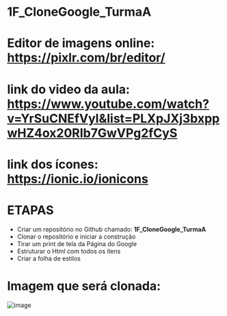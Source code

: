 # 1F_CloneGoogle_TurmaA


# Editor de imagens online: https://pixlr.com/br/editor/

# link do video da aula: https://www.youtube.com/watch?v=YrSuCNEfVyI&list=PLXpJXj3bxppwHZ4ox20RIb7GwVPg2fCyS

# link dos ícones: https://ionic.io/ionicons

# ETAPAS

- Criar um repositório no Github chamado: **1F_CloneGoogle_TurmaA**
- Clonar o repositório e iniciar a construção
- Tirar um print de tela da Página do Google
- Estruturar o Html com todos os ítens
- Criar a folha de estilos

# Imagem que será clonada:

![image](https://github.com/user-attachments/assets/865c86f9-0d84-438e-9a6c-74f0c44a51e5)

